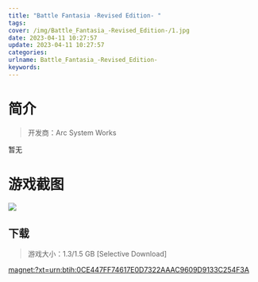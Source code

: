 ```yaml
---
title: "Battle Fantasia -Revised Edition- "
tags: 
cover: /img/Battle_Fantasia_-Revised_Edition-/1.jpg
date: 2023-04-11 10:27:57
update: 2023-04-11 10:27:57
categories: 
urlname: Battle_Fantasia_-Revised_Edition-
keywords: 
---
```

# 简介

> 开发商：Arc System Works

暂无

# 游戏截图

![](/img/Battle_Fantasia_-Revised_Edition-/2.jpg)


## 下载

> 游戏大小：1.3/1.5 GB [Selective Download]

[magnet:?xt=urn:btih:0CE447FF74617E0D7322AAAC9609D9133C254F3A](magnet:?xt=urn:btih:0CE447FF74617E0D7322AAAC9609D9133C254F3A)